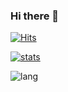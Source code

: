 ### Hi there 👋

[![Hits](https://hits.seeyoufarm.com/api/count/incr/badge.svg?url=https%3A%2F%2Fgithub.com%2Fpjessesco%2Fpjessesco)](https://hits.seeyoufarm.com)

[![stats](https://github-readme-stats.vercel.app/api?username=pjessesco)]()

![lang](https://github-readme-stats.vercel.app/api/top-langs/?username=pjessesco)

<!--
**pjessesco/pjessesco** is a ✨ _special_ ✨ repository because its `README.md` (this file) appears on your GitHub profile.

Here are some ideas to get you started:

- 🔭 I’m currently working on ...
- 🌱 I’m currently learning ...
- 👯 I’m looking to collaborate on ...
- 🤔 I’m looking for help with ...
- 💬 Ask me about ...
- 📫 How to reach me: ...
- 😄 Pronouns: ...
- ⚡ Fun fact: ...
-->

